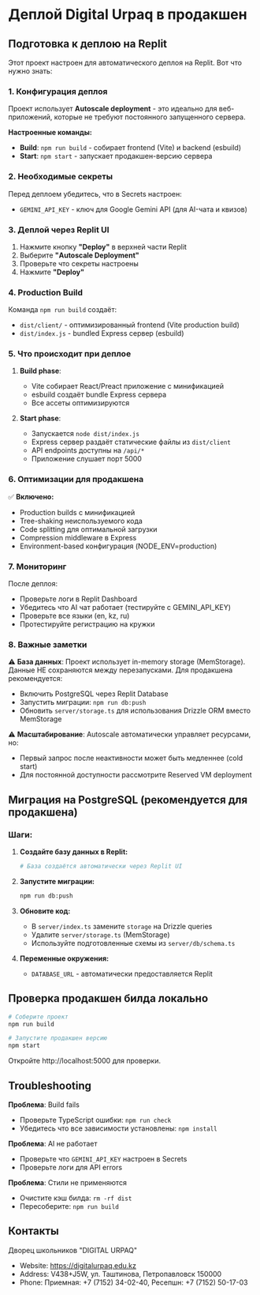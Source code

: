 # Деплой Digital Urpaq в продакшен

## Подготовка к деплою на Replit

Этот проект настроен для автоматического деплоя на Replit. Вот что нужно знать:

### 1. Конфигурация деплоя

Проект использует **Autoscale deployment** - это идеально для веб-приложений, которые не требуют постоянного запущенного сервера.

**Настроенные команды:**
- **Build**: `npm run build` - собирает frontend (Vite) и backend (esbuild)
- **Start**: `npm start` - запускает продакшен-версию сервера

### 2. Необходимые секреты

Перед деплоем убедитесь, что в Secrets настроен:
- `GEMINI_API_KEY` - ключ для Google Gemini API (для AI-чата и квизов)

### 3. Деплой через Replit UI

1. Нажмите кнопку **"Deploy"** в верхней части Replit
2. Выберите **"Autoscale Deployment"**
3. Проверьте что секреты настроены
4. Нажмите **"Deploy"**

### 4. Production Build

Команда `npm run build` создаёт:
- `dist/client/` - оптимизированный frontend (Vite production build)
- `dist/index.js` - bundled Express сервер (esbuild)

### 5. Что происходит при деплое

1. **Build phase**:
   - Vite собирает React/Preact приложение с минификацией
   - esbuild создаёт bundle Express сервера
   - Все ассеты оптимизируются

2. **Start phase**:
   - Запускается `node dist/index.js`
   - Express сервер раздаёт статические файлы из `dist/client`
   - API endpoints доступны на `/api/*`
   - Приложение слушает порт 5000

### 6. Оптимизации для продакшена

✅ **Включено:**
- Production builds с минификацией
- Tree-shaking неиспользуемого кода
- Code splitting для оптимальной загрузки
- Compression middleware в Express
- Environment-based конфигурация (NODE_ENV=production)

### 7. Мониторинг

После деплоя:
- Проверьте логи в Replit Dashboard
- Убедитесь что AI чат работает (тестируйте с GEMINI_API_KEY)
- Проверьте все языки (en, kz, ru)
- Протестируйте регистрацию на кружки

### 8. Важные заметки

⚠️ **База данных**: Проект использует in-memory storage (MemStorage). Данные НЕ сохраняются между перезапусками. Для продакшена рекомендуется:
- Включить PostgreSQL через Replit Database
- Запустить миграции: `npm run db:push`
- Обновить `server/storage.ts` для использования Drizzle ORM вместо MemStorage

⚠️ **Масштабирование**: Autoscale автоматически управляет ресурсами, но:
- Первый запрос после неактивности может быть медленнее (cold start)
- Для постоянной доступности рассмотрите Reserved VM deployment

## Миграция на PostgreSQL (рекомендуется для продакшена)

### Шаги:

1. **Создайте базу данных в Replit:**
   ```bash
   # База создаётся автоматически через Replit UI
   ```

2. **Запустите миграции:**
   ```bash
   npm run db:push
   ```

3. **Обновите код:**
   - В `server/index.ts` замените `storage` на Drizzle queries
   - Удалите `server/storage.ts` (MemStorage)
   - Используйте подготовленные схемы из `server/db/schema.ts`

4. **Переменные окружения:**
   - `DATABASE_URL` - автоматически предоставляется Replit

## Проверка продакшен билда локально

```bash
# Соберите проект
npm run build

# Запустите продакшен версию
npm start
```

Откройте http://localhost:5000 для проверки.

## Troubleshooting

**Проблема**: Build fails
- Проверьте TypeScript ошибки: `npm run check`
- Убедитесь что все зависимости установлены: `npm install`

**Проблема**: AI не работает
- Проверьте что `GEMINI_API_KEY` настроен в Secrets
- Проверьте логи для API errors

**Проблема**: Стили не применяются
- Очистите кэш билда: `rm -rf dist`
- Пересоберите: `npm run build`

## Контакты

Дворец школьников "DIGITAL URPAQ"
- Website: https://digitalurpaq.edu.kz
- Address: V438+J5W, ул. Таштинова, Петропавловск 150000
- Phone: Приемная: +7 (7152) 34-02-40, Ресепшн: +7 (7152) 50-17-03
